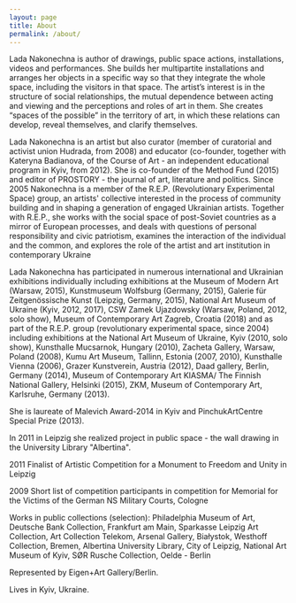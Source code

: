 ```yaml
---
layout: page
title: About
permalink: /about/
---
```


<section markdown="1" class="EN">
Lada Nakonechna is author of drawings, public space actions, installations, videos and performances. She builds her multipartite installations and arranges her objects in a specific way so that they integrate the whole space, including the visitors in that space. The artist’s interest is in the structure of social relationships, the mutual dependence between acting and viewing and the perceptions and roles of art in them. She creates “spaces of the possible” in the territory of art, in which these relations can develop, reveal themselves, and clarify themselves. 

Lada Nakonechna is an artist but also curator (member of curatorial and activist union Hudrada, from 2008) and educator (co-founder, together with Kateryna Badianova, of the Course of Art - an independent educational program in Kyiv, from 2012). She is co-founder of the Method Fund (2015) and editor of PROSTORY - the journal of art, literature and politics.
Since 2005 Nakonechna is a member of the R.E.P. (Revolutionary Experimental Space) group, an artists' collective interested in the process of community building and in shaping a generation of engaged Ukrainian artists. Together with R.E.P., she works with the social space of post-Soviet countries as a mirror of European processes, and deals with questions of personal responsibility and civic patriotism, examines the interaction of the individual and the common, and explores the role of the artist and art institution in contemporary Ukraine

Lada Nakonechna has participated in numerous international and Ukrainian exhibitions individually including exhibitions at the Museum of Modern Art (Warsaw, 2015), Kunstmuseum Wolfsburg (Germany, 2015), Galerie für Zeitgenössische Kunst (Leipzig, Germany, 2015), National Art Museum of Ukraine (Kyiv, 2012, 2017), CSW Zamek Ujazdowsky (Warsaw, Poland, 2012, solo show), Museum of Contemporary Art Zagreb, Croatia (2018) and as part of the R.E.P. group (revolutionary experimental space, since 2004) including exhibitions at the National Art Museum of Ukraine, Kyiv (2010, solo show), Kunsthalle Mucsarnok, Hungary (2010), Zacheta Gallery, Warsaw, Poland (2008), Kumu Art Museum, Tallinn, Estonia (2007, 2010), Kunsthalle Vienna (2006), Grazer Kunstverein, Austria (2012), Daad gallery, Berlin, Germany (2014), Museum of Contemporary Art KIASMA/ The Finnish National Gallery, Helsinki (2015), ZKM, Museum of Contemporary Art, Karlsruhe, Germany (2013).


She is laureate of Malevich Award-2014 in Kyiv and  PinchukArtCentre Special Prize (2013).

In 2011 in Leipzig she realized project in public space - the wall drawing in the University Library "Albertina".

2011 Finalist of Artistic Competition for a Monument to Freedom and Unity in Leipzig

2009 Short list of competition participants in competition for Memorial for the Victims of the German NS Military Courts, Cologne


Works in public collections (selection): Philadelphia Museum of Art, Deutsche Bank Collection, Frankfurt am Main, Sparkasse Leipzig Art Collection, Art Collection Telekom, Arsenal Gallery, Białystok, Westhoff Collection, Bremen, Albertina University Library, City of Leipzig, National Art Museum of Kyiv, SØR Rusche Collection, Oelde - Berlin

Represented by Eigen+Art Gallery/Berlin.

Lives in Kyiv, Ukraine.
</section>

<section markdown="1" class="UKR">

</section>